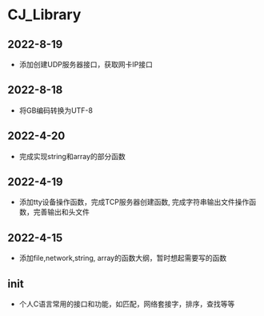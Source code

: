 # CJ_Library

## 2022-8-19
* 添加创建UDP服务器接口，获取网卡IP接口
## 2022-8-18
* 将GB编码转换为UTF-8
## 2022-4-20
* 完成实现string和array的部分函数
## 2022-4-19
* 添加tty设备操作函数，完成TCP服务器创建函数, 完成字符串输出文件操作函数，完善输出和头文件
## 2022-4-15
* 添加file,network,string, array的函数大纲，暂时想起需要写的函数
## init
* 个人C语言常用的接口和功能，如匹配，网络套接字，排序，查找等等
